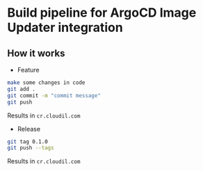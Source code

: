 # Build pipeline for ArgoCD Image Updater integration

## How it works

* Feature

```bash
make some changes in code
git add .
git commit -m "commit message"
git push
```

Results in
`cr.cloudil.com`

* Release

```bash
git tag 0.1.0
git push --tags
```

Results in
`cr.cloudil.com`

